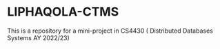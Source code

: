 # LIPHAQOLA-CTMS
This is a repository for a mini-project in CS4430 ( Distributed Databases Systems AY 2022/23)
